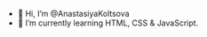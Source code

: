 - 👋 Hi, I’m @AnastasiyaKoltsova
- 🌱 I’m currently learning HTML, CSS & JavaScript.

<!---
AnastasiyaKoltsova/AnastasiyaKoltsova is a ✨ special ✨ repository because its `README.md` (this file) appears on your GitHub profile.
You can click the Preview link to take a look at your changes.
- 👋 Hi, I’m @AnastasiyaKoltsova
- 👀 I’m interested in ...
- 🌱 I’m currently learning ...
- 💞️ I’m looking to collaborate on ...
- 📫 How to reach me ...
--->
